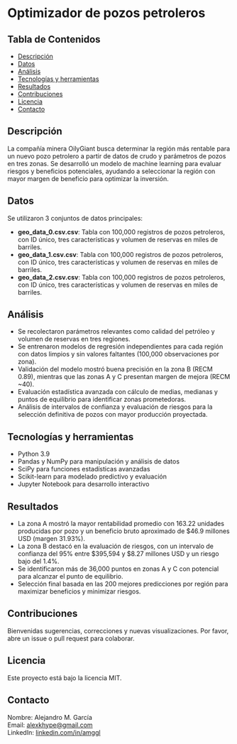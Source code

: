 # Optimizador de pozos petroleros

## Tabla de Contenidos
- [Descripción](#Descripción)
- [Datos](#Datos)
- [Análisis](#Análisis)
- [Tecnologías y herramientas](#Tecnologías-y-herramientas)
- [Resultados](#Resultados)
- [Contribuciones](#Contribuciones)
- [Licencia](#Licencia)
- [Contacto](#Contacto)

## Descripción
La compañía minera OilyGiant busca determinar la región más rentable para un nuevo pozo petrolero a partir de datos de crudo y parámetros de pozos en tres zonas. Se desarrolló un modelo de machine learning para evaluar riesgos y beneficios potenciales, ayudando a seleccionar la región con mayor margen de beneficio para optimizar la inversión.

## Datos
Se utilizaron 3 conjuntos de datos principales:  
- **geo_data_0.csv.csv**: Tabla con 100,000 registros de pozos petroleros, con ID único, tres características y volumen de reservas en miles de barriles.
- **geo_data_1.csv.csv**: Tabla con 100,000 registros de pozos petroleros, con ID único, tres características y volumen de reservas en miles de barriles.
- **geo_data_2.csv.csv**: Tabla con 100,000 registros de pozos petroleros, con ID único, tres características y volumen de reservas en miles de barriles.

## Análisis
- Se recolectaron parámetros relevantes como calidad del petróleo y volumen de reservas en tres regiones.
- Se entrenaron modelos de regresión independientes para cada región con datos limpios y sin valores faltantes (100,000 observaciones por zona).
- Validación del modelo mostró buena precisión en la zona B (RECM 0.89), mientras que las zonas A y C presentan margen de mejora (RECM ~40).
- Evaluación estadística avanzada con cálculo de medias, medianas y puntos de equilibrio para identificar zonas prometedoras.
- Análisis de intervalos de confianza y evaluación de riesgos para la selección definitiva de pozos con mayor producción proyectada.

## Tecnologías y herramientas
- Python 3.9
- Pandas y NumPy para manipulación y análisis de datos
- SciPy para funciones estadísticas avanzadas
- Scikit-learn para modelado predictivo y evaluación
- Jupyter Notebook para desarrollo interactivo

## Resultados
- La zona A mostró la mayor rentabilidad promedio con 163.22 unidades producidas por pozo y un beneficio bruto aproximado de $46.9 millones USD (margen 31.93%).
- La zona B destacó en la evaluación de riesgos, con un intervalo de confianza del 95% entre $395,594 y $8.27 millones USD y un riesgo bajo del 1.4%.
- Se identificaron más de 36,000 puntos en zonas A y C con potencial para alcanzar el punto de equilibrio.
- Selección final basada en las 200 mejores predicciones por región para maximizar beneficios y minimizar riesgos.
 
## Contribuciones
Bienvenidas sugerencias, correcciones y nuevas visualizaciones. Por favor, abre un issue o pull request para colaborar.

## Licencia
Este proyecto está bajo la licencia MIT.

## Contacto
Nombre: Alejandro M. García  
Email: [alexkhype@gmail.com](mailto:alexkhype@gmail.com)  
LinkedIn: [linkedin.com/in/amggl](https://linkedin.com/in/amggl)
